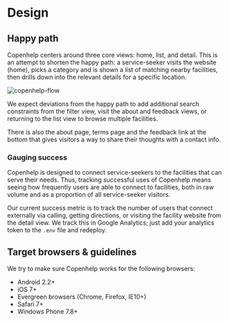 # Design

## Happy path

Copenhelp centers around three core views: home, list, and detail. This is an attempt to shorten the happy path: a service-seeker visits the website (home), picks a category and is shown a list of matching nearby facilities, then drills down into the relevant details for a specific location.

![copenhelp-flow](https://cloud.githubusercontent.com/assets/1172767/11479559/efe71a98-9792-11e5-8314-2e9a698fe2d9.png)

We expect deviations from the happy path to add additional search constraints from the filter view, visit the about and feedback views, or returning to the list view to browse multiple facilities.

There is also the about page, terms page and the feedback link at the bottom that gives visitors a way to share their thoughts with a contact info.

### Gauging success

Copenhelp is designed to connect service-seekers to the facilities that can serve their needs. Thus, tracking successful uses of Copenhelp means seeing how frequently users are able to connect to facilities, both in raw volume and as a proportion of all service-seeker visitors.

Our current success metric is to track the number of users that connect externally via calling, getting directions, or visiting the facility website from the detail view. We track this in Google Analytics; just add your analytics token to the `.env` file and redeploy.

## Target browsers & guidelines

We try to make sure Copenhelp works for the following browsers:

* Android 2.2+
* iOS 7+
* Evergreen browsers (Chrome, Firefox, IE10+)
* Safari 7+
* Windows Phone 7.8+

